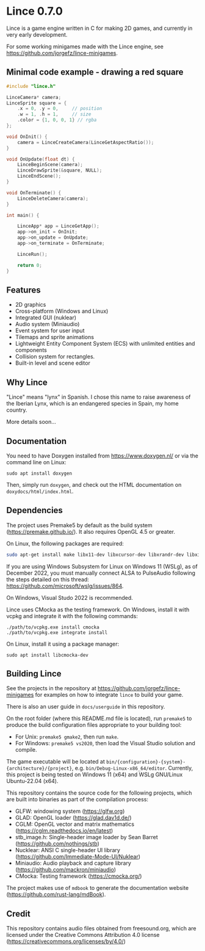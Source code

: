 # Lince 0.7.0

Lince is a game engine written in C for making 2D games, and currently in very early development.

For some working minigames made with the Lince engine, see https://github.com/jorgefz/lince-minigames.


## Minimal code example - drawing a red square

```c
#include "lince.h"

LinceCamera* camera;
LinceSprite square = {
    .x = 0, .y = 0,     // position
    .w = 1, .h = 1,     // size
    .color = {1, 0, 0, 1} // rgba
};

void OnInit() {
	camera = LinceCreateCamera(LinceGetAspectRatio());
}

void OnUpdate(float dt) {
    LinceBeginScene(camera);
	LinceDrawSprite(&square, NULL);
    LinceEndScene();
}

void OnTerminate() {
	LinceDeleteCamera(camera);
}

int main() {

	LinceApp* app = LinceGetApp();
	app->on_init = OnInit;
	app->on_update = OnUpdate;
	app->on_terminate = OnTerminate;

	LinceRun();

	return 0;
}
```

## Features

* 2D graphics
* Cross-platform (Windows and Linux)
* Integrated GUI (nuklear)
* Audio system (Miniaudio)
* Event system for user input
* Tilemaps and sprite animations
* Lightweight Entity Component System (ECS) with unlimited entities and components
* Collision system for rectangles.
* Built-in level and scene editor

## Why Lince

"Lince" means "lynx" in Spanish.
I chose this name to raise awareness of the Iberian Lynx, which is an endangered species in Spain, my home country.

More details soon...

## Documentation

You need to have Doxygen installed from https://www.doxygen.nl/ or via the command line on Linux:
```
sudo apt install doxygen
```
Then, simply run `doxygen`, and check out the HTML documentation on `doxydocs/html/index.html`.

## Dependencies

The project uses Premake5 by default as the build system (https://premake.github.io/).
It also requires OpenGL 4.5 or greater.

On Linux, the following packages are required:
```bash
sudo apt-get install make libx11-dev libxcursor-dev libxrandr-dev libxinerama-dev libxtst-dev libgl-dev uuid-dev`
```

If you are using Windows Subsystem for Linux on Windows 11 (WSLg), as of December 2022, you must manually connect ALSA to PulseAudio following the steps detailed on this thread: https://github.com/microsoft/wslg/issues/864.

On Windows, Visual Studo 2022 is recommended.

Lince uses CMocka as the testing framework.
On Windows, install it with vcpkg and integrate it with the following commands:
```
./path/to/vcpkg.exe install cmocka
./path/to/vcpkg.exe integrate install
```
On Linux, install it using a package manager:
```
sudo apt install libcmocka-dev
```

## Building Lince

See the projects in the repository at https://github.com/jorgefz/lince-minigames for examples on how to integrate `lince` to build your game.

There is also an user guide in `docs/userguide` in this repository.

On the root folder (where this README.md file is located), run `premake5` to produce the build configuration files appropriate to your building tool:

* For Unix: `premake5 gmake2`, then run `make`.
* For Windows: `premake5 vs2020`, then load the Visual Studio solution and compile.

The game executable will be located at `bin/{configuration}-{system}-{architecture}/{project}`, e.g. `bin/Debug-Linux-x86_64/editor`. Currently, this project is being tested on Windows 11 (x64) and WSLg GNU/Linux Ubuntu-22.04 (x64).

This repository contains the source code for the following projects, which are built into binaries as part of the compilation process:

* GLFW: windowing system (https://glfw.org)
* GLAD: OpenGL loader (https://glad.dav1d.de/)
* CGLM: OpenGL vector and matrix mathematics (https://cglm.readthedocs.io/en/latest)
* stb\_image.h: Single-header image loader by Sean Barret (https://github.com/nothings/stb)
* Nucklear: ANSI C single-header UI library (https://github.com/Immediate-Mode-UI/Nuklear)
* Miniaudio: Audio playback and capture library (https://github.com/mackron/miniaudio)
* CMocka: Testing framework (https://cmocka.org/)

The project makes use of `mdbook` to generate the documentation website (https://github.com/rust-lang/mdBook).


## Credit

This repository contains audio files obtained from freesound.org, which are licensed under the Creative Commons Attribution 4.0 license (https://creativecommons.org/licenses/by/4.0/)
